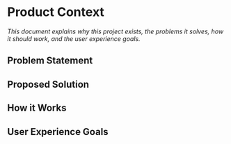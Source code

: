 # Product Context

*This document explains why this project exists, the problems it solves, how it should work, and the user experience goals.*

## Problem Statement

## Proposed Solution

## How it Works

## User Experience Goals
